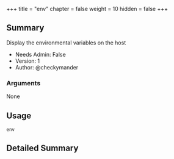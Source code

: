 +++
title = "env"
chapter = false
weight = 10
hidden = false
+++

## Summary
Display the environmental variables on the host
  
- Needs Admin: False  
- Version: 1  
- Author: @checkymander  

### Arguments

None

## Usage

```
env
```

## Detailed Summary
